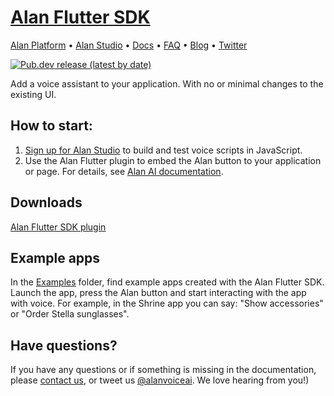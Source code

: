 # [Alan Flutter SDK](https://pub.dev/packages/alan_voice)

[Alan Platform](https://alan.app/) • [Alan Studio](https://studio.alan.app/register) • [Docs](https://alan.app/docs) • [FAQ](https://alan.app/docs/usage/additional/faq) •
[Blog](https://alan.app/blog/) • [Twitter](https://twitter.com/alanvoiceai)

[![Pub.dev release (latest by date)](https://img.shields.io/pub/v/alan_voice?logo=Flutter&style=for-the-badge)](https://pub.dev/packages/alan_voice)

Add a voice assistant to your application. With no or minimal changes to the existing UI.

## How to start:

1. [Sign up for Alan Studio](https://studio.alan.app/register) to build and test voice scripts in JavaScript.
2. Use the Alan Flutter plugin to embed the Alan button to your application or page. For details, see [Alan AI documentation]( https://www.alan.app/docs/client-api/cross-platform/flutter).

## Downloads

[Alan Flutter SDK plugin](https://pub.dev/packages/alan_voice)

## Example apps
In the [Examples](https://github.com/alan-ai/alan-sdk-flutter/tree/master/examples) folder, find example apps created with the Alan Flutter SDK. Launch the app, press the Alan button and start interacting with the app with voice. For example, in the Shrine app you can say: "Show accessories" or "Order Stella sunglasses".

## Have questions?
If you have any questions or if something is missing in the documentation, please [contact us](mailto:support@alan.app), or tweet us [@alanvoiceai](https://twitter.com/alanvoiceai). We love hearing from you!)


